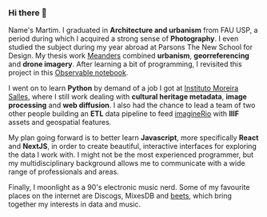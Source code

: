 ### Hi there 👋

Name's Martim. I graduated in **Architecture and urbanism** from FAU USP, a period during which I acquired a strong sense of **Photography**. I even studied the subject during my year abroad at Parsons The New School for Design. My thesis work [Meanders](https://vimeo.com/showcase/4937987/video/261932627) combined **urbanism**, **georreferencing** and **drone imagery**. After learning a bit of programming, I revisited this project in this [Observable notebook](https://observablehq.com/@martimpassos/meandros).

I went on to learn **Python** by demand of a job I got at [Instituto Moreira Salles](https://ims.com.br/), where I still work dealing with **cultural heritage metadata**, **image processing** and **web diffusion**. I also had the chance to lead a team of two other people building an **ETL** data pipeline to feed [imagineRio](https://imaginerio.org/) with **IIIF** assets and geospatial features.

My plan going forward is to better learn **Javascript**, more specifically **React** and **NextJS**, in order to create beautiful, interactive interfaces for exploring the data I work with. I might not be the most experienced programmer, but my multidisciplinary background allows me to communicate with a wide range of professionals and areas.

Finally, I moonlight as a 90's electronic music nerd. Some of my favourite places on the internet are Discogs, MixesDB and [beets](https://github.com/beetbox/beets), which bring together my interests in data and music.


<!--
**martimpassos/martimpassos** is a ✨ _special_ ✨ repository because its `README.md` (this file) appears on your GitHub profile.

Here are some ideas to get you started:

- 🔭 I’m currently working on ...
- 🌱 I’m currently learning ...
- 👯 I’m looking to collaborate on ...
- 🤔 I’m looking for help with ...
- 💬 Ask me about ...
- 📫 How to reach me: ...
- 😄 Pronouns: ...
- ⚡ Fun fact: ...
-->
